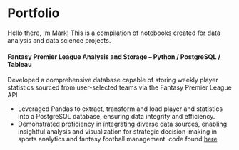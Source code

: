 # Portfolio
Hello there, Im Mark! This is a compilation of notebooks created for data analysis and data science projects. 
#### Fantasy Premier League Analysis and Storage – Python / PostgreSQL / Tableau
Developed a comprehensive database capable of storing weekly player statistics sourced 
from user-selected teams via the Fantasy Premier League API
- Leveraged Pandas to extract, transform and load player and statistics into a 
PostgreSQL database, ensuring data integrity and efficiency. 
- Demonstrated proficiency in integrating diverse data sources, enabling insightful 
analysis and visualization for strategic decision-making in sports analytics and 
fantasy football management. code found [here](https://github.com/amboym/DraftFPLDB)

